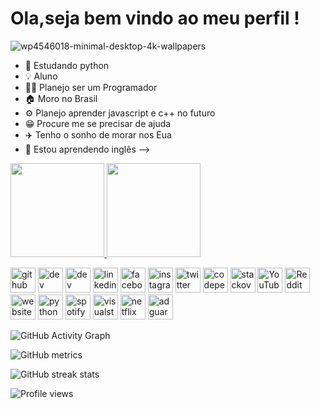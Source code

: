 # Ola,seja bem vindo ao meu perfil !

![wp4546018-minimal-desktop-4k-wallpapers](https://user-images.githubusercontent.com/87575291/128780061-4aa52f76-a16f-4281-9794-8ac1965aaf40.jpg)

- 🌱 Estudando python
- 💡 Aluno
- 👨‍💻 Planejo ser um Programador
- 🏠 Moro no Brasil
- ⚙️ Planejo aprender javascript e c++ no futuro
- 😁 Procure me se precisar de ajuda
- ✈️ Tenho o sonho de morar nos Eua
- 📘 Estou aprendendo inglês
-->
 <div>
  <a href="https://github.com/LUCAS2077">
  <img height="150em" src="https://github-readme-stats.vercel.app/api?username=LUCAS&show_icons=true&theme=gotham&include_all_commits=true&count_private=true"/>
  <img height="150em" src="https://github-readme-stats.vercel.app/api/top-langs/?username=LUCAS&layout=compact&langs_count=16&theme=gotham"/>
</div>
 



[<img src='https://cdn.jsdelivr.net/npm/simple-icons@3.0.1/icons/github.svg' alt='github' height='40'>](https://github.com/LUCAS2077)  [<img src='https://cdn.jsdelivr.net/npm/simple-icons@3.0.1/icons/dev-dot-to.svg' alt='dev' height='40'>](https://dev.to/https://youtu.be/dQw4w9WgXcQ)  [<img src='https://cdn.jsdelivr.net/npm/simple-icons@3.0.1/icons/hashnode.svg' alt='dev' height='40'>](https://youtu.be/dQw4w9WgXcQ)  [<img src='https://cdn.jsdelivr.net/npm/simple-icons@3.0.1/icons/linkedin.svg' alt='linkedin' height='40'>](https://www.linkedin.com/in/https://youtu.be/dQw4w9WgXcQ/)  [<img src='https://cdn.jsdelivr.net/npm/simple-icons@3.0.1/icons/facebook.svg' alt='facebook' height='40'>](https://www.facebook.com/https://youtu.be/dQw4w9WgXcQ)  [<img src='https://cdn.jsdelivr.net/npm/simple-icons@3.0.1/icons/instagram.svg' alt='instagram' height='40'>](https://www.instagram.com/https://youtu.be/dQw4w9WgXcQ/)  [<img src='https://cdn.jsdelivr.net/npm/simple-icons@3.0.1/icons/twitter.svg' alt='twitter' height='40'>](https://twitter.com/https://twitter.com/)  [<img src='https://cdn.jsdelivr.net/npm/simple-icons@3.0.1/icons/codepen.svg' alt='codepen' height='40'>](https://codepen.io/https://youtu.be/dQw4w9WgXcQ)  [<img src='https://cdn.jsdelivr.net/npm/simple-icons@3.0.1/icons/stackoverflow.svg' alt='stackoverflow' height='40'>](https://stackoverflow.com/users/https://youtu.be/dQw4w9WgXcQ)  [<img src='https://cdn.jsdelivr.net/npm/simple-icons@3.0.1/icons/youtube.svg' alt='YouTube' height='40'>](https://www.youtube.com/channel/https://youtu.be/dQw4w9WgXcQ)  [<img src='https://cdn.jsdelivr.net/npm/simple-icons@3.0.1/icons/reddit.svg' alt='Reddit' height='40'>](https://www.reddit.com/user/https://youtu.be/dQw4w9WgXcQ)  [<img src='https://cdn.jsdelivr.net/npm/simple-icons@3.0.1/icons/icloud.svg' alt='website' height='40'>](https://youtu.be/dQw4w9WgXcQ)  [<img src='https://cdn.jsdelivr.net/npm/simple-icons@3.0.1/icons/python.svg' alt='python' height='40'>](https://youtu.be/dQw4w9WgXcQ)  [<img src='https://cdn.jsdelivr.net/npm/simple-icons@3.0.1/icons/spotify.svg' alt='spotify' height='40'>](https://open.spotify.com/user/31grzvjd26t76gpdc5ij2qi4sgsm?si=3fITqs1GRt6MdHnf4yAd2Q&utm_source=copy-link&dl_branch=1)  [<img src='https://cdn.jsdelivr.net/npm/simple-icons@3.0.1/icons/visualstudiocode.svg' alt='visualstudiocode' height='40'>](https://code.visualstudio.com/)  [<img src='https://cdn.jsdelivr.net/npm/simple-icons@3.0.1/icons/netflix.svg' alt='netflix' height='40'>](https://youtu.be/dQw4w9WgXcQ)  [<img src='https://cdn.jsdelivr.net/npm/simple-icons@3.0.1/icons/adguard.svg' alt='adguard' height='40'>](https://youtu.be/dQw4w9WgXcQ) 




![GitHub Activity Graph](https://activity-graph.herokuapp.com/graph?username=LUCAS2077)  

![GitHub metrics](https://metrics.lecoq.io/LUCAS2077)  

![GitHub streak stats](https://github-readme-streak-stats.herokuapp.com/?user=LUCAS2077)  

![Profile views](https://gpvc.arturio.dev/LUCAS2077)  
